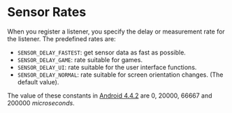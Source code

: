 # Sensor Rates
When you register a listener, you specify the delay or measurement rate for the listener. The predefined rates are:
* `SENSOR_DELAY_FASTEST`: get sensor data as fast as possible.
* `SENSOR_DELAY_GAME`: rate suitable for games.
* `SENSOR_DELAY_UI`: rate suitable for the user interface functions.
* `SENSOR_DELAY_NORMAL`: rate suitable for screen orientation changes. (The default value).

The value of these constants in [Android 4.4.2](https://android.googlesource.com/platform/frameworks/base/+/master/core/java/android/hardware/SensorManager.java) are 0, 20000, 66667 and 200000 *microseconds*.